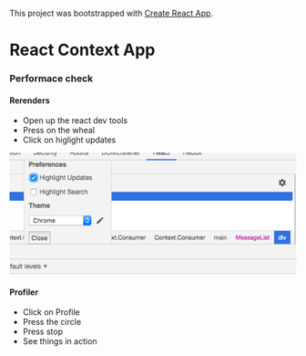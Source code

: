 This project was bootstrapped with [Create React App](https://github.com/facebook/create-react-app).

# React Context App

### Performace check

#### Rerenders
- Open up the react dev tools
- Press on the wheal
- Click on higlight updates

![react-dev tools](src/assets/react-dev-tools.png)

#### Profiler
- Click on Profile
- Press the circle
- Press stop
- See things in action